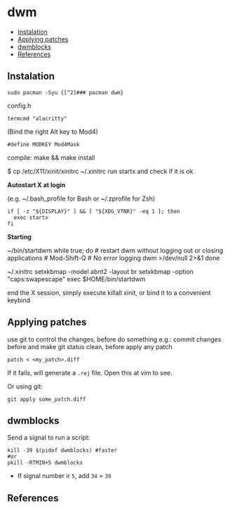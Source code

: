 # dwm

<!-- vim-markdown-toc GFM -->

* [Instalation](#instalation)
* [Applying patches](#applying-patches)
* [dwmblocks](#dwmblocks)
* [References](#references)

<!-- vim-markdown-toc -->

## Instalation

```
sudo pacman -Syu {[^2]### pacman dwm}
```

config.h
```
termcmd "alacritty"
```

(Bind the right Alt key to Mod4)
```
#define MODKEY Mod4Mask
```

compile: make && make install

$ cp /etc/X11/xinit/xinitrc ~/.xinitrc
run startx and check if it is ok

**Autostart X at login**

(e.g. ~/.bash_profile for Bash or ~/.zprofile for Zsh)

```
if [ -z "${DISPLAY}" ] && [ "${XDG_VTNR}" -eq 1 ]; then
  exec startx
fi
```

**Starting**

~/bin/startdwm
while true; do
    # restart dwm without logging out or closing applications
    # Mod-Shift-Q
    # No error logging
    dwm >/dev/null 2>&1
done

~/.xinitrc
setxkbmap -model abnt2 -layout br
setxkbmap -option "caps:swapescape"
exec $HOME/bin/startdwm

end the X session, simply execute
killall xinit, or bind it to a convenient keybind

## Applying patches

use git to control the changes, before do something
e.g.: commit changes before and make git status clean, before apply any patch

```
patch < <my_patch>.diff
```

If it fails, will generate a `.rej` file. Open this at vim to see.

Or using git:

```
git apply some_patch.diff
```


## dwmblocks

Send a signal to run a script: 

```
kill -39 $(pidof dwmblocks) #faster
#or
pkill -RTMIN+5 dwmblocks
```

- If signal number ir `5`, add `34` = `39`



## References

[^1]: [Dave's Visual Guide to dwm](https://ratfactor.com/dwm)
[^2]: (./it/archlinux.md)
